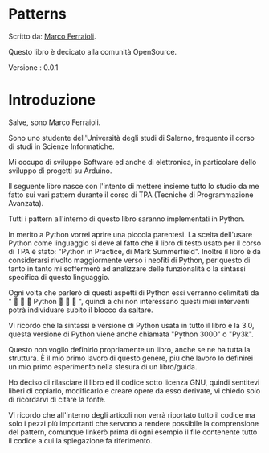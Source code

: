Patterns
===================

Scritto da: [Marco Ferraioli].

Questo libro è decicato alla comunità OpenSource.

Versione : 0.0.1

# Introduzione

Salve, sono Marco Ferraioli. 

Sono uno studente dell'Università degli studi di Salerno, frequento il corso di studi in Scienze Informatiche. 

Mi occupo di sviluppo Software ed anche di elettronica, in particolare dello sviluppo di progetti su Arduino.

Il seguente libro nasce con l'intento di mettere insieme tutto lo studio da me fatto sui vari pattern durante il corso di TPA (Tecniche di Programmazione Avanzata).

Tutti i pattern all'interno di questo libro saranno implementati in Python.

In merito a Python vorrei aprire una piccola parentesi. La scelta dell'usare Python come linguaggio si deve al fatto che il libro di testo usato per il corso di TPA è stato: "Python in Practice, di Mark Summerfield". Inoltre il libro è da considerarsi rivolto maggiormente verso i neofiti di Python, per questo di tanto in tanto mi soffermerò ad analizzare delle funzionalità o la sintassi specifica di questo linguaggio.

Ogni volta che parlerò di questi aspetti di Python essi verranno delimitati da " 🐍 🐍 🐍 Python 🐍 🐍 🐍 ",  quindi a chi non interessano questi miei interventi potrà individuare subito il blocco da saltare.

Vi ricordo che la sintassi e versione di Python usata in tutto il libro è la 3.0, questa versione di Python viene anche chiamata "Python 3000" o "Py3k".

Questo non voglio definirlo propriamente un libro, anche se ne ha tutta la struttura. È il mio primo lavoro di questo genere, più che lavoro lo definirei un mio primo esperimento nella stesura di un libro/guida.

Ho deciso di rilasciare il libro ed il codice sotto licenza GNU, quindi sentitevi liberi di copiarlo, modificarlo e creare opere da esso derivate, vi chiedo solo di ricordarvi di citare la fonte.

Vi ricordo che all'interno degli articoli non verrà riportato tutto il codice ma solo i pezzi più importanti che servono a rendere possibile la comprensione del pattern, comunque linkerò prima di ogni esempio il file contenente tutto il codice a cui la spiegazione fa riferimento.


[Marco Ferraioli]:https://marcoferraioli.com/